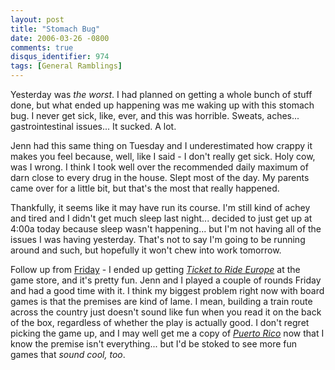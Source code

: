 ```yaml
---
layout: post
title: "Stomach Bug"
date: 2006-03-26 -0800
comments: true
disqus_identifier: 974
tags: [General Ramblings]
---
```

Yesterday was *the worst*. I had planned on getting a whole bunch of
stuff done, but what ended up happening was me waking up with this
stomach bug. I never get sick, like, ever, and this was horrible.
Sweats, aches... gastrointestinal issues... It sucked. A lot.
 
 Jenn had this same thing on Tuesday and I underestimated how crappy it
makes you feel because, well, like I said - I don't really get sick.
Holy cow, was I wrong. I think I took well over the recommended daily
maximum of darn close to every drug in the house. Slept most of the day.
My parents came over for a little bit, but that's the most that really
happened.
 
 Thankfully, it seems like it may have run its course. I'm still kind of
achey and tired and I didn't get much sleep last night... decided to
just get up at 4:00a today because sleep wasn't happening... but I'm not
having all of the issues I was having yesterday. That's not to say I'm
going to be running around and such, but hopefully it won't chew into
work tomorrow.
 
 Follow up from
[Friday](/archive/2006/03/24/looking-into-board-games.aspx) - I ended up
getting [*Ticket to Ride
Europe*](http://www.boardgamegeek.com/game/14996) at the game store, and
it's pretty fun. Jenn and I played a couple of rounds Friday and had a
good time with it. I think my biggest problem right now with board games
is that the premises are kind of lame. I mean, building a train route
across the country just doesn't sound like fun when you read it on the
back of the box, regardless of whether the play is actually good. I
don't regret picking the game up, and I may well get me a copy of
[*Puerto Rico*](http://www.boardgamegeek.com/game/3076) now that I know
the premise isn't everything... but I'd be stoked to see more fun games
that *sound cool, too*.
